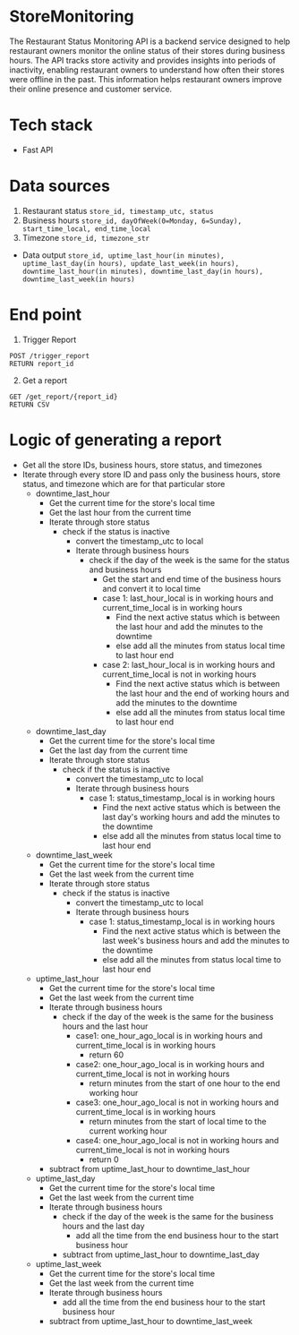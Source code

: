 # StoreMonitoring
The Restaurant Status Monitoring API is a backend service designed to help restaurant owners monitor the online status of their stores during business hours. The API tracks store activity and provides insights into periods of inactivity, enabling restaurant owners to understand how often their stores were offline in the past. This information helps restaurant owners improve their online presence and customer service.

# Tech stack
* Fast API

# Data sources
1. Restaurant status
`store_id, timestamp_utc, status`
2. Business hours
`store_id, dayOfWeek(0=Monday, 6=Sunday), start_time_local, end_time_local`
3. Timezone
`store_id, timezone_str`

* Data output
`store_id, uptime_last_hour(in minutes), uptime_last_day(in hours), update_last_week(in hours), downtime_last_hour(in minutes), downtime_last_day(in hours), downtime_last_week(in hours)`

# End point
1. Trigger Report
```
POST /trigger_report
RETURN report_id
```

2. Get a report
```
GET /get_report/{report_id}
RETURN CSV
```

# Logic of generating a report
* Get all the store IDs, business hours, store status, and timezones
* Iterate through every store ID and pass only the business hours, store status, and timezone which are for that particular store
  * downtime_last_hour
    * Get the current time for the store's local time
    * Get the last hour from the current time
    * Iterate through store status
      * check if the status is inactive
        * convert the timestamp_utc to local
        * Iterate through business hours
          * check if the day of the week is the same for the status and business hours
            * Get the start and end time of the business hours and convert it to local time
            * case 1: last_hour_local is in working hours and current_time_local is in working hours
              * Find the next active status which is between the last hour and add the minutes to the downtime
              * else add all the minutes from status local time to last hour end
            * case 2: last_hour_local is in working hours and current_time_local is not in working hours
              * Find the next active status which is between the last hour and the end of working hours and add the minutes to the downtime
              * else add all the minutes from status local time to last hour end
  * downtime_last_day
    * Get the current time for the store's local time
    * Get the last day from the current time
    * Iterate through store status
      * check if the status is inactive
        * convert the timestamp_utc to local
        * Iterate through business hours
          * case 1: status_timestamp_local is in working hours
            * Find the next active status which is between the last day's working hours and add the minutes to the downtime
            * else add all the minutes from status local time to last hour end
  * downtime_last_week
    * Get the current time for the store's local time
    * Get the last week from the current time
    * Iterate through store status
      * check if the status is inactive
        * convert the timestamp_utc to local
        * Iterate through business hours
          * case 1: status_timestamp_local is in working hours
            * Find the next active status which is between the last week's business hours and add the minutes to the downtime
            * else add all the minutes from status local time to last hour end
  * uptime_last_hour
    * Get the current time for the store's local time
    * Get the last week from the current time
    * Iterate through business hours
      * check if the day of the week is the same for the business hours and the last hour
        * case1: one_hour_ago_local is in working hours and current_time_local is in working hours
          * return 60
        * case2: one_hour_ago_local is in working hours and current_time_local is not in working hours
          * return minutes from the start of one hour to the end working hour  
        * case3: one_hour_ago_local is not in working hours and current_time_local is in working hours
          * return minutes from the start of local time to the current working hour  
        * case4: one_hour_ago_local is not in working hours and current_time_local is not in working hours
          * return 0
    * subtract from uptime_last_hour to downtime_last_hour
  * uptime_last_day
    * Get the current time for the store's local time
    * Get the last week from the current time
    * Iterate through business hours
      * check if the day of the week is the same for the business hours and the last day
        * add all the time from the end business hour to the start business hour
      * subtract from uptime_last_hour to downtime_last_day
  * uptime_last_week
    * Get the current time for the store's local time
    * Get the last week from the current time
    * Iterate through business hours
      * add all the time from the end business hour to the start business hour
    * subtract from uptime_last_hour to downtime_last_week
  
